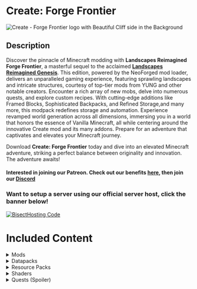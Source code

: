 # Create: Forge Frontier
![Create - Forge Frontier logo with Beautiful Cliff side in the Background](https://github.com/M0nkeyPr0grammer/Create-Forge-Frontier/blob/ec70b91aeee3136ffbaf56eaea782794d7da371a/CreateForgeFrontier_BannerImage.png)
## Description
Discover the pinnacle of Minecraft modding with **Landscapes Reimagined Forge Frontier**, 
a masterful sequel to the acclaimed [**Landscapes Reimagined Genesis**](https://modrinth.com/modpack/landscapes-reimagined-genesis). This edition, powered
by the NeoForged mod loader, delivers an unparalleled gaming experience, featuring sprawling
landscapes and intricate structures, courtesy of top-tier mods from YUNG and other notable
creators. Encounter a rich array of new mobs, delve into numerous quests, and explore custom
recipes. With cutting-edge additions like Framed Blocks, Sophisticated Backpacks, and 
Refined Storage,and many more, this modpack redefines storage and automation. Experience revamped world 
generation across all dimensions, immersing you in a world that honors the essence of Vanilla 
Minecraft, all while centering around the innovative Create mod and its many addons. Prepare for an adventure that 
captivates and elevates your Minecraft journey.

Download **Create: Forge Frontier** today and dive into an elevated Minecraft adventure, striking a perfect balance between originality and innovation. The adventure awaits!
#### **Interested in joining our Patreon. Check out our benefits [here](https://discord.com/servers/landscapes-reimagined-1097668922737696919), then join our [Discord](https://discord.gg/quenZthXgy)**

### Want to setup a server using our official server host, click the banner below!
[![BisectHosting Code](https://raw.githubusercontent.com/M0nkeyPr0grammer/Landscapes-Reimagined/main/BH_Landscape_Reimagined.png)](https://bisecthosting.com/M0nkeyPr0grammer?r=modrinth)

# Included Content
  <details>
    <summary>Mods</summary>
    <h3>Modrinth</h3>
    <ul>
      <li>
        <a href="https://discord.gg/quenZthXgy">Mod List will be provided on Discord, under the wiki section</a> - Check here for more information
      </li>
    </ul>
    <h3>Curseforge</h3>
      <li><a href="https://www.curseforge.com/minecraft/mc-mods/allthecompressed">AllTheCompressed</a></li>
      <li><a href="https://www.curseforge.com/minecraft/mc-mods/apotheosis">Apotheosis</a></li>
      <li><a href="https://www.curseforge.com/minecraft/mc-mods/apothic-attributes">Apothic Attributes (AttributesLib)</a></li>
      <li><a href="https://www.curseforge.com/minecraft/mc-mods/aquaculture">Aquaculture 2</a></li>
      <li><a href="https://www.curseforge.com/minecraft/mc-mods/chimes">Chimes</a></li>
      <li><a href="https://www.curseforge.com/minecraft/mc-mods/chisels-bits">Chisels and Bits</a></li>
      <li><a href="https://www.curseforge.com/minecraft/mc-mods/cosmetic-armor-reworked">Cosmetic Armor Reworked</a></li>
      <li><a href="https://www.curseforge.com/minecraft/mc-mods/crash-utilities">Crash Utilities</a></li>
      <li><a href="https://www.curseforge.com/minecraft/mc-mods/create-compressed">Create Compressed</a></li>
      <li><a href="https://www.curseforge.com/minecraft/mc-mods/create-confectionery">Create Confectionery</a></li>
      <li><a href="https://www.curseforge.com/minecraft/mc-mods/create-design-n-decor">Create Design n' Decord</a></li>
      <li><a href="https://www.curseforge.com/minecraft/mc-mods/create-wooderwheels">Create WooderWheels/a></li>
      <li><a href="https://www.curseforge.com/minecraft/mc-mods/dungeon-crawl">Dungeon Crawl</a></li>
      <li><a href="https://www.curseforge.com/minecraft/mc-mods/dynamic-view">Dynamic View[Forge]</a></li>
      <li><a href="https://www.curseforge.com/minecraft/mc-mods/eating-animation-forge">Eating Animation [Forge]</a></li>
      <li><a href="https://www.curseforge.com/minecraft/mc-mods/gml">GroovyModLoader (GML)</a></li>
      <li><a href="https://www.curseforge.com/minecraft/mc-mods/krypton-reforged">Krypton Reforged</a></li>
      <li><a href="https://www.curseforge.com/minecraft/mc-mods/kubejs-delight">KubeJS Delight</a></li>
      <li><a href="https://www.curseforge.com/minecraft/mc-mods/ore-excavation">Ore Excavation</a></li>
      <li><a href="https://www.curseforge.com/minecraft/mc-mods/placebo">Placebo</a></li>
      <li><a href="https://www.curseforge.com/minecraft/mc-mods/sophisticated-backpacks">Sophisticated Backpacks</a></li>
      <li><a href="https://www.curseforge.com/minecraft/mc-mods/sophisticated-core">Sophisticated Core</a></li>
      <li><a href="https://www.curseforge.com/minecraft/mc-mods/sophisticated-storage">Sophisticated Storage</a></li>
      <li><a href="https://www.curseforge.com/minecraft/mc-mods/time-in-a-bottle-forge">Time In A Bottle</a></li>
      <li><a href="https://www.curseforge.com/minecraft/mc-mods/time-in-a-bottle-curio-support">Time In A Bottle Curio Support</a></li>
      <li><a href="https://www.curseforge.com/minecraft/mc-mods/when-dungeons-arise">When Dungeons Arise</a></li>
      <li><a href="https://www.curseforge.com/minecraft/mc-mods/wither-skeleton-tweaks">Wither Skeleton Tweaks</a></li>
  </details>
  
  <details>
    <summary>Datapacks</summary>
    <li><a href="https://modrinth.com/datapack/better-end-cities-(vanilla)">Better End Cities (Vanilla)</a></li>
    <li><a href="https://modrinth.com/datapack/create-renewable-ores">Create Renewable Ores</a></li>
    <li><a href="https://modrinth.com/datapack/edf-remastered">Ender Dragon Fight Remastered</a></li>
    <li><a href="https://discord.com/invite/D9cxayDNSP">End Remastered Yungs</a></li>
    <li><a href="https://modrinth.com/datapack/remove-terralith-intro-message">Remove Terralith Intro Message</a></li>
    <li><a href="https://modrinth.com/datapack/disable-ad-astra-oil-wells">Remove Oil Well</a></li>
    <li><a href="https://modrinth.com/datapack/repurposed-structures-better-desert-temples-compat">Repurposed Structures - Better Desert Temples Compat</a></li>
    <li><a href="https://modrinth.com/datapack/repurposed-structures-better-dungeons-compat">Repurposed Structures - Better Dungeons Compat</a></li>
    <li><a href="https://modrinth.com/datapack/repurposed-structures-better-jungle-temples">Repurposed Structures - Better Jungle Temples Compat</a></li>
    <li><a href="https://modrinth.com/datapack/repurposed-structures-better-ocean-monuments-compat">Repurposed Structures - Better Ocean Monuments Compat</a></li>
    <li><a href="https://modrinth.com/datapack/repurposed-structures-better-nether-fortress-compat">Repurposed Structures - Better Nether Fortress Compat</a></li>
    <li><a href="https://modrinth.com/datapack/repurposed-structures-better-strongholds-compat">Repurposed Structures - Better Strongholds Compat</a></li>
    <li><a href="https://modrinth.com/datapack/repurposed-structures-better-witch-huts-compat">Repurposed Structures - Better Witch Huts Compat</a></li>
    <li><a href="https://modrinth.com/datapack/repurposed-structures-bountiful-compat">Repurposed Structures - Bountiful Compat</a></li>
    <li><a href="https://modrinth.com/datapack/repurposed-structures-farmers-delight-compat">Repurposed Structures - Farmer's Delight Compat</a></li>
    <li><a href="https://modrinth.com/datapack/repurposed-structures-friends-and-foes-compat">Repurposed Structures - Friends and Foes Compat</a></li>
    <li><a href="https://modrinth.com/datapack/repurposed-structures-villagerplus-compat">Repurposed Structures - VillagerPlus Compat</a></li>
    <li><a href="https://modrinth.com/datapack/gm4-shapeless-portals">Shapeless Portals</a></li>
    <li><a href="https://modrinth.com/datapack/the-ancient-city-overhaul">The Ancient City Overhaul</a></li>
    <li><a href="https://modrinth.com/datapack/the-bastion-overhaul">The Bastion Overhaul</a></li>
    <li><a href="https://modrinth.com/datapack/the-trail-ruins-overhaul">The Trail Ruins Overhaul</a></li>
  </details>
  
  <details>
    <summary>Resource Packs</summary>
    <li><a href="https://www.curseforge.com/minecraft/texture-packs/create-immersive-aircrafts-resource-pack">Create Immersive Aircrafts</a></li>
    <li><a href="https://www.curseforge.com/minecraft/texture-packs/lootrchestretexture-for-create">LootrChestRetexture for Create!</a></li>
    <li><a href="https://www.curseforge.com/minecraft/texture-packs/copycat-framed-blocks">Copycat Framed Blocks</a></li>
    <li><a href="https://discord.com/invite/D9cxayDNSP">End Remastered Ideal</a></li>
    <li><a href="https://modrinth.com/resourcepack/sparkles">Stardust Labs Resourcepack</a></li>
    <li><a href="https://modrinth.com/resourcepack/sparkles-addon-alpha-islands">Sparkles ADDON: Alpha Islands</a></li>
    <li><a href="https://modrinth.com/resourcepack/fresh-animations">Fresh Animations</a></li>
    <li><a href="https://www.curseforge.com/minecraft/texture-packs/create-style-construction-wands">Lopy's Create Style Construction Wands (Requires External Download upon world load)</a></li>
    <li><a href="https://www.curseforge.com/minecraft/texture-packs/create-pipez">Lopy's Create Style Pipez (Requires External Download upon world load)</a></li>
    
  </details>
  
  <details>
    <summary>Shaders</summary>
    <ul>
      <li>
        <a href="https://modrinth.com/shader/complementary-reimagined">Complementary Reimagined</a>
      </li>
      <li>
        <a href="https://modrinth.com/shader/complementary-unbound">Complementary Reimagined Unbound</a>
      </li>
    </ul>
  </details> 

<details>
    <summary>Quests (Spoiler)</summary>
  <details>
    <summary> Main Chapter </summary>
    <img src="https://github.com/M0nkeyPr0grammer/Landscapes-Reimagined-Forge-Frontier/blob/main/Quest%20Screenshots/Main%20Chapter.png?raw=true" alt="Main Chapter">
  </details>
  
  <details>
    <summary> QOL Tools Chapter </summary>
    <img src="https://github.com/M0nkeyPr0grammer/Landscapes-Reimagined-Forge-Frontier/blob/main/Quest%20Screenshots/QOL%20Tools%20Chapter.png?raw=true" alt="QOL Tools Chapter">
  </details>

  <details>
    <summary> Decoration Mods Chapter </summary>
    <img src="https://github.com/M0nkeyPr0grammer/Landscapes-Reimagined-Forge-Frontier/blob/main/Quest%20Screenshots/Decoration%20Mods%20Chapter.png?raw=true" alt="Decoration Mods Chapter">
  </details>

  <details>
    <summary> Overworld Chapter </summary>
    <img src="https://github.com/M0nkeyPr0grammer/Landscapes-Reimagined-Forge-Frontier/blob/main/Quest%20Screenshots/Overworld%20Chapter.png?raw=true" alt="Overworld Chapter">
  </details>

  <details>
    <summary> The Nether Chapter </summary>
    <img src="https://github.com/M0nkeyPr0grammer/Landscapes-Reimagined-Forge-Frontier/blob/main/Quest%20Screenshots/Nether%20Chapter.png?raw=true" alt="The Nether Chapter">
  </details>

  <details>
    <summary> End Remastered Chapter </summary>
    <img src="https://github.com/M0nkeyPr0grammer/Landscapes-Reimagined-Forge-Frontier/blob/main/Quest%20Screenshots/End%20Remastered%20Chapter.png?raw=true" alt="End Remastered Chapter">
  </details>

  <details>
    <summary> The End Chapter </summary>
    <img src="https://github.com/M0nkeyPr0grammer/Landscapes-Reimagined-Forge-Frontier/blob/main/Quest%20Screenshots/The%20End%20Chapter.png?raw=true" alt="The End Chapter">
  </details>

  <details>
    <summary> Ad Astra Chapter </summary>
    <img src="https://github.com/M0nkeyPr0grammer/Landscapes-Reimagined-Forge-Frontier/blob/main/Quest%20Screenshots/Ad%20Astra%20Chapter.png?raw=true" alt="Ad Astra Chapter ">
  </details>

  <details>
    <summary> Deeper and Darker Chapter </summary>
    <img src="https://github.com/M0nkeyPr0grammer/Landscapes-Reimagined-Forge-Frontier/blob/main/Quest%20Screenshots/Deeper%20and%20Darker%20Chapter.png?raw=true" alt="Deeper and Darker Chapter">
  </details>

  <details>
    <summary> Create Chapter </summary>
    <img src="https://github.com/M0nkeyPr0grammer/Landscapes-Reimagined-Forge-Frontier/blob/main/Quest%20Screenshots/Create%20Chapter.png?raw=true" alt="Create Chapter">
  </details>

  <details>
    <summary> Create Addons pg 1 Chapter </summary>
    <img src="https://github.com/M0nkeyPr0grammer/Landscapes-Reimagined-Forge-Frontier/blob/main/Quest%20Screenshots/Create%20Addons%20Page%201%20Chapter.png?raw=true" alt="Create Addons pg 1 Chapter">
  </details>

  <details>
    <summary> Create Addons pg 2 Chapter </summary>
    <img src="https://github.com/M0nkeyPr0grammer/Landscapes-Reimagined-Forge-Frontier/blob/main/Quest%20Screenshots/Create%20Addons%20Page%202%20Chapter.png?raw=true" alt="Create Addons pg 2 Chapter">
  </details>

  <details>
    <summary> Create Addons pg 3 Chapter </summary>
    <img src="https://github.com/M0nkeyPr0grammer/Landscapes-Reimagined-Forge-Frontier/blob/main/Quest%20Screenshots/Create%20Addons%20Page%203%20Chapter.png?raw=true" alt="Create Addons pg 3 Chapter">
  </details>

  <details>
    <summary> Molten Ores Chapter </summary>
    <img src="https://github.com/M0nkeyPr0grammer/Landscapes-Reimagined-Forge-Frontier/blob/main/Quest%20Screenshots/Molten%20Ores%20Chapter.png?raw=true" alt="Molten Ores Chapter">
  </details>

  <details>
    <summary> Boss Mobs Chapter </summary>
    <img src="https://github.com/M0nkeyPr0grammer/Landscapes-Reimagined-Forge-Frontier/blob/main/Quest%20Screenshots/Boss%20Mobs%20Chapter.png?raw=true" alt="Boss Mobs Chapter">
  </details>

  <details>
    <summary> Better Storage Chapter </summary>
    <img src="https://github.com/M0nkeyPr0grammer/Landscapes-Reimagined-Forge-Frontier/blob/main/Quest%20Screenshots/Better%20Storage%20Chapter.png?raw=true" alt="Better Storage Chapter">
  </details>

  <details>
    <summary> Sophisticated Mods Chapter </summary>
    <img src="https://github.com/M0nkeyPr0grammer/Landscapes-Reimagined-Forge-Frontier/blob/main/Quest%20Screenshots/Sophisticated%20Mods%20Chapter.png?raw=true" alt="Sophisticated Mods Chapter">
  </details>

  <details>
    <summary> Refined Storage Chapter </summary>
    <img src="https://github.com/M0nkeyPr0grammer/Landscapes-Reimagined-Forge-Frontier/blob/main/Quest%20Screenshots/Refined%20Storage%20Chapter.png?raw=true" alt="Refined Storage Chapter">
  </details>

  <details>
    <summary> Easy Automations Chapter </summary>
    <img src="https://github.com/M0nkeyPr0grammer/Landscapes-Reimagined-Forge-Frontier/blob/main/Quest%20Screenshots/Easy%20Automation%20Chapter.png?raw=true" alt="Easy Automations Chapter">
  </details>

  <details>
    <summary> Food Chapter </summary>
    <img src="https://github.com/M0nkeyPr0grammer/Landscapes-Reimagined-Forge-Frontier/blob/main/Quest%20Screenshots/Food%20Chapter.png?raw=true" alt="Food Chapter">
  </details>

  <details>
    <summary> Artifacts and Baubley Chapter </summary>
    <img src="https://github.com/M0nkeyPr0grammer/Landscapes-Reimagined-Forge-Frontier/blob/main/Quest%20Screenshots/Artifacts%20and%20Baubley%20Chapter.png?raw=true" alt="Artifacts and Baubley Chapter">
  </details>

  <details>
    <summary> Apotheosis Chapter </summary>
    <img src="https://github.com/M0nkeyPr0grammer/Landscapes-Reimagined-Forge-Frontier/blob/main/Quest%20Screenshots/Apotheosis%20Chapter.png?raw=true" alt="Apotheosis Chapter">
  </details>

  <details>
    <summary> Transportation Chapter </summary>
    <img src="https://github.com/M0nkeyPr0grammer/Landscapes-Reimagined-Forge-Frontier/blob/main/Quest%20Screenshots/Transportation%20Chapter.png?raw=true" alt="Transportation Chapter">
  </details>

  <details>
    <summary> Creative Items Chapter </summary>
    <img src="https://github.com/M0nkeyPr0grammer/Landscapes-Reimagined-Forge-Frontier/blob/main/Quest%20Screenshots/Creative%20Items%20Chapter.png?raw=true" alt="Creative Items Chapter">
  </details>
  
</details>
